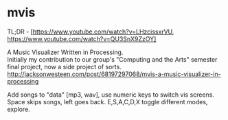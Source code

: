 mvis
====
TL;DR - [https://www.youtube.com/watch?v=LHzcissxrVU, https://www.youtube.com/watch?v=QU3SnX9ZzOY]

A Music Visualizer Written in Processing.
<br/>Initially my contribution to our group's "Computing and the Arts" semester final project, now a side project of sorts.
<br/>http://jacksonwesteen.com/post/68197297068/mvis-a-music-visualizer-in-processing

Add songs to "data" [mp3, wav], use numeric keys to switch vis screens.
Space skips songs, left goes back. E,S,A,C,D,X toggle different modes, explore.

